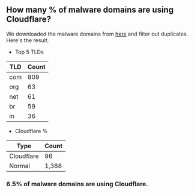 ## How many % of malware domains are using Cloudflare?


We downloaded the malware domains from [here](https://urlhaus.abuse.ch) and filter out duplicates.
Here's the result.


[//]: # (start replacement)


- Top 5 TLDs

| TLD | Count |
| --- | --- |
| com | 809 |
| org | 63 |
| net | 61 |
| br | 59 |
| in | 36 |


- Cloudflare %

| Type | Count |
| --- | --- |
| Cloudflare | 96 |
| Normal | 1,388 |


### 6.5% of malware domains are using Cloudflare.